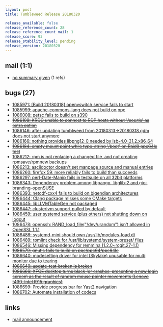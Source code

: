 ```yaml
---
layout: post
title: Tumbleweed Release 20180320

release_available: false
release_reference_count: 28
release_reference_count_mail: 1
release_score: 93
release_stability_level: pending
release_version: 20180320
---
```


## mail (1:1)

- [no summary given](https://lists.opensuse.org/opensuse-factory/2018-03/msg00589.html) (1 refs)

## bugs (27)

<!--more-->

- [1085971: [Build 20180318] openvswitch service fails to start](https://bugzilla.opensuse.org/show_bug.cgi?id=1085971)
- [1085999: apache-commons-lang does not build on ppc](https://bugzilla.opensuse.org/show_bug.cgi?id=1085999)
- [1086008: petsc fails to build on s390](https://bugzilla.opensuse.org/show_bug.cgi?id=1086008)
- ~~[1086109: KRDC unable to connect to RDP hosts without '/sec:tls' as extra option](https://bugzilla.opensuse.org/show_bug.cgi?id=1086109)~~
- [1086146: after updating tumblweed from 20180313->20180318 gdm does not start anymore](https://bugzilla.opensuse.org/show_bug.cgi?id=1086146)
- [1086166: nothing provides libpng12-0 needed by lsb-4.0-31.2.x86_64](https://bugzilla.opensuse.org/show_bug.cgi?id=1086166)
- ~~[1086184: empty mount point while type-string '/boot' on Raid0 ppc64le test](https://bugzilla.opensuse.org/show_bug.cgi?id=1086184)~~
- [1086212: rpm is not replacing a changed file, and not creating rpmsave/rpmnew backups](https://bugzilla.opensuse.org/show_bug.cgi?id=1086212)
- [1086213: asciidoctor doesn't set manpage source and manual entries](https://bugzilla.opensuse.org/show_bug.cgi?id=1086213)
- [1086260: firefox 59: more reliably fails to build than succeeds](https://bugzilla.opensuse.org/show_bug.cgi?id=1086260)
- [1086297: perl-Date-Manip fails in testsuite on all 32bit platforms](https://bugzilla.opensuse.org/show_bug.cgi?id=1086297)
- [1086343: Dependency problem among libpango, libglib-2 and gio-branding-openSUSE](https://bugzilla.opensuse.org/show_bug.cgi?id=1086343)
- [1086393: netcdf-cxx4 fails to build on bigendian architectures](https://bugzilla.opensuse.org/show_bug.cgi?id=1086393)
- [1086444: Clang package misses some CMake targets](https://bugzilla.opensuse.org/show_bug.cgi?id=1086444)
- [1086445: libLLVMTableGen not packaged](https://bugzilla.opensuse.org/show_bug.cgi?id=1086445)
- [1086447: clusterlvm support pulled by default](https://bugzilla.opensuse.org/show_bug.cgi?id=1086447)
- [1086459: user systemd service (plus others) not shutting down on logout](https://bugzilla.opensuse.org/show_bug.cgi?id=1086459)
- [1086478: openssh: RAND_load_file("/dev/urandom") isn't allowed in OpenSSL 1.1.1](https://bugzilla.opensuse.org/show_bug.cgi?id=1086478)
- [1086486: systemd-mini should own /usr/lib/modules-load.d/](https://bugzilla.opensuse.org/show_bug.cgi?id=1086486)
- [1086489: rpmlint check for /usr/lib/systemd/system-preset/ files](https://bugzilla.opensuse.org/show_bug.cgi?id=1086489)
- [1086546: Missing dependency for remmina (1.2.0~rcgit.27-1.1)](https://bugzilla.opensuse.org/show_bug.cgi?id=1086546)
- ~~[1086579: gnutls fails to build on ppc/ppc64/ppc64le](https://bugzilla.opensuse.org/show_bug.cgi?id=1086579)~~
- [1086640: modesetting driver for intel (Skylake) unusable for multi monitor due to tearing](https://bugzilla.opensuse.org/show_bug.cgi?id=1086640)
- ~~[1086649: update-test-broken is broken](https://bugzilla.opensuse.org/show_bug.cgi?id=1086649)~~
- ~~[1086666: XFCE desktop turns black (or crashes, presenting a new login screen) as the rssult of random mouse pointer movements (Lenovo t430, Intel I915 graphics)](https://bugzilla.opensuse.org/show_bug.cgi?id=1086666)~~
- [1086699: Provide progress bar for Yast2 navigation](https://bugzilla.opensuse.org/show_bug.cgi?id=1086699)
- [1086702: Automate installation of codecs](https://bugzilla.opensuse.org/show_bug.cgi?id=1086702)



## links

- [mail announcement](https://lists.opensuse.org/opensuse-factory/2018-03/msg00580.html)
